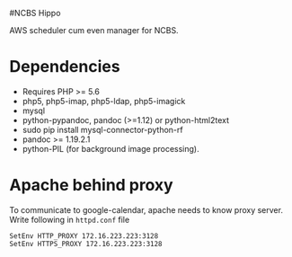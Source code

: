 #NCBS Hippo

AWS scheduler cum even manager for NCBS. 

# Dependencies 

- Requires PHP >= 5.6 
- php5, php5-imap, php5-ldap, php5-imagick
- mysql 
- python-pypandoc, pandoc (>=1.12) or python-html2text
- sudo pip install mysql-connector-python-rf
- pandoc >= 1.19.2.1
- python-PIL (for background image processing).

# Apache behind proxy

To communicate to google-calendar, apache needs to know proxy server. Write
following in `httpd.conf` file

    SetEnv HTTP_PROXY 172.16.223.223:3128
    SetEnv HTTPS_PROXY 172.16.223.223:3128

